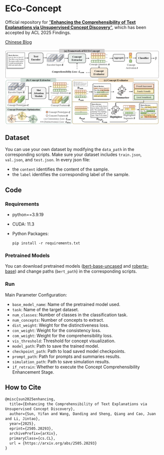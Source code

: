 # ECo-Concept

Official repository for ["**Enhancing the Comprehensibility of Text Explanations via Unsupervised Concept Discovery**"](https://arxiv.org/abs/2505.20293), which has been accepted by ACL 2025 Findings.

[Chinese Blog](https://mp.weixin.qq.com/s/sNgQQ9wrLVa4LfCDI6FdCQ)

![](framework.png)

## Dataset

You can use your own dataset by modifying the `data_path` in the corresponding scripts. Make sure your dataset includes `train.json`, `val.json`, and `test.json`. In every json file:

- the `content` identifies the content of the sample.
- the `label` identifies the corresponding label of the sample.

## Code

### Requirements

- python==3.9.19

- CUDA: 11.3

- Python Packages:

  ```
  pip install -r requirements.txt
  ```

### Pretrained Models

You can download pretrained models ([bert-base-uncased](https://huggingface.co/google-bert/bert-base-uncased) and [roberta-base](https://huggingface.co/FacebookAI/roberta-base)) and change paths (`bert_path`) in the corresponding scripts.

### Run

Main Parameter Configuration:

- `base_model_name`:  Name of the pretrained model used.
- `task`: Name of the target dataset.
- `num_classes`: Number of classes in the classification task.
- `num_concepts`: Number of concepts to extract.
- `dist_weight`: Weight for the distinctiveness loss.
- `con_weight`: Weight for the consistency loss.
- `com_weight`: Weight for the comprehensibility loss.
- `vis_threshold`: Threshold for concept visualization.
- `model_path`: Path to save the trained model.
- `checkpoint_path`: Path to load saved model checkpoints.
- `prompt_path`: Path for prompts and summaries results.
- `simulation_path`: Path to save simulation results.
- `if_retrain`: Whether to execute the Concept Comprehensibility Enhancement Stage.


## How to Cite

```
@misc{sun2025enhancing,
  title={Enhancing the Comprehensibility of Text Explanations via Unsupervised Concept Discovery},
  author={Sun, Yifan and Wang, Danding and Sheng, Qiang and Cao, Juan and Li, Jintao},
  year={2025},
  eprint={2505.20293},
  archivePrefix={arXiv},
  primaryClass={cs.CL},
  url = {https://arxiv.org/abs/2505.20293}
}
```